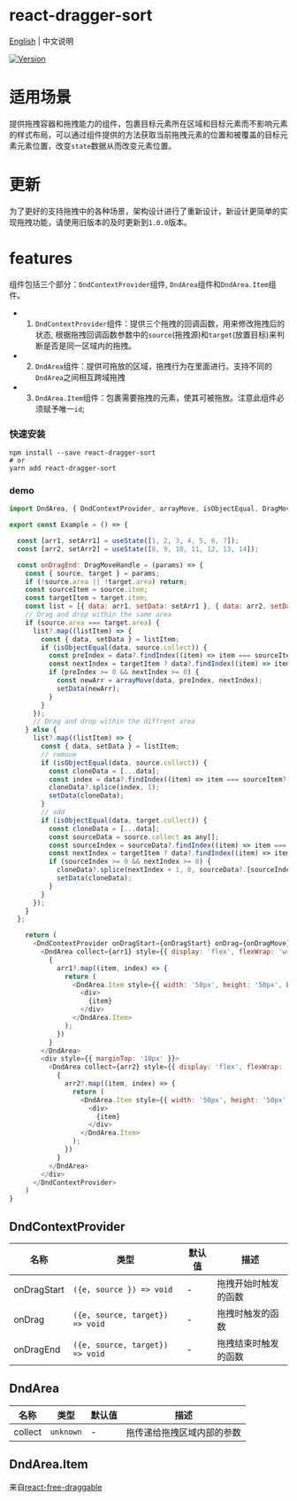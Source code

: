 # react-dragger-sort

[English](./README.md) | 中文说明

[![Version](https://img.shields.io/badge/version-1.0.0-green)](https://www.npmjs.com/package/react-dragger-sort)

# 适用场景

提供拖拽容器和拖拽能力的组件，包裹目标元素所在区域和目标元素而不影响元素的样式布局，可以通过组件提供的方法获取当前拖拽元素的位置和被覆盖的目标元素元素位置，改变`state`数据从而改变元素位置。

# 更新

为了更好的支持拖拽中的各种场景，架构设计进行了重新设计，新设计更简单的实现拖拽功能，请使用旧版本的及时更新到`1.0.0`版本。

# features
组件包括三个部分：`DndContextProvider`组件, `DndArea`组件和`DndArea.Item`组件。
- 1. `DndContextProvider`组件：提供三个拖拽的回调函数，用来修改拖拽后的状态, 根据拖拽回调函数参数中的`source`(拖拽源)和`target`(放置目标)来判断是否是同一区域内的拖拽。
- 2. `DndArea`组件：提供可拖放的区域，拖拽行为在里面进行。支持不同的`DndArea`之间相互跨域拖拽
- 3. `DndArea.Item`组件：包裹需要拖拽的元素，使其可被拖放。注意此组件必须赋予唯一`id`;

### 快速安装
```
npm install --save react-dragger-sort
# or
yarn add react-dragger-sort
```

### demo
```javascript
import DndArea, { DndContextProvider, arrayMove, isObjectEqual, DragMoveHandle } from "react-dragger-sort";

export const Example = () => {

  const [arr1, setArr1] = useState([1, 2, 3, 4, 5, 6, 7]);
  const [arr2, setArr2] = useState([8, 9, 10, 11, 12, 13, 14]);

  const onDragEnd: DragMoveHandle = (params) => {
    const { source, target } = params;
    if (!source.area || !target.area) return;
    const sourceItem = source.item;
    const targetItem = target.item;
    const list = [{ data: arr1, setData: setArr1 }, { data: arr2, setData: setArr2 }];
    // Drag and drop within the same area
    if (source.area === target.area) {
      list?.map((listItem) => {
        const { data, setData } = listItem;
        if (isObjectEqual(data, source.collect)) {
          const preIndex = data?.findIndex((item) => item === sourceItem.id);
          const nextIndex = targetItem ? data?.findIndex((item) => item === targetItem?.id) : data.length;
          if (preIndex >= 0 && nextIndex >= 0) {
            const newArr = arrayMove(data, preIndex, nextIndex);
            setData(newArr);
          }
        }
      });
      // Drag and drop within the diffrent area
    } else {
      list?.map((listItem) => {
        const { data, setData } = listItem;
        // remove
        if (isObjectEqual(data, source.collect)) {
          const cloneData = [...data];
          const index = data?.findIndex((item) => item === sourceItem?.id);
          cloneData?.splice(index, 1);
          setData(cloneData);
        }
        // add
        if (isObjectEqual(data, target.collect)) {
          const cloneData = [...data];
          const sourceData = source.collect as any[];
          const sourceIndex = sourceData?.findIndex((item) => item === sourceItem?.id);
          const nextIndex = targetItem ? data?.findIndex((item) => item === targetItem?.id) : data?.length;
          if (sourceIndex >= 0 && nextIndex >= 0) {
            cloneData?.splice(nextIndex + 1, 0, sourceData?.[sourceIndex]);
            setData(cloneData);
          }
        }
      });
    }
  };

    return (
      <DndContextProvider onDragStart={onDragStart} onDrag={onDragMove} onDragEnd={onDragEnd}>
        <DndArea collect={arr1} style={{ display: 'flex', flexWrap: 'wrap', background: 'blue', width: '200px' }}>
          {
            arr1?.map((item, index) => {
              return (
                <DndArea.Item style={{ width: '50px', height: '50px', backgroundColor: 'red', border: '1px solid green' }} key={item} id={item}>
                  <div>
                    {item}
                  </div>
                </DndArea.Item>
              );
            })
          }
        </DndArea>
        <div style={{ marginTop: '10px' }}>
          <DndArea collect={arr2} style={{ display: 'flex', flexWrap: 'wrap', background: 'green', width: '200px' }}>
            {
              arr2?.map((item, index) => {
                return (
                  <DndArea.Item style={{ width: '50px', height: '50px', backgroundColor: 'red', border: '1px solid green' }} key={item} id={item}>
                    <div>
                      {item}
                    </div>
                  </DndArea.Item>
                );
              })
            }
          </DndArea>
        </div>
      </DndContextProvider>
    )
}
```

## DndContextProvider

| 名称                          | 类型                  | 默认值                                                         | 描述                                                                                                      |
| ----------------------------- | --------------------- | -------------------------------------------------------------- | --------------------------------------------------------------------------------------------------------- |
| onDragStart                      | `({e, source }) => void`            | -                                                  | 拖拽开始时触发的函数                                                                                  |
| onDrag                      | `({e, source, target}) => void`            | -                                                  | 拖拽时触发的函数                                                                                  |
| onDragEnd                      | `({e, source, target}) => void`            | -                                                  | 拖拽结束时触发的函数                                                                                  |

## DndArea

| 名称                          | 类型                  | 默认值                                                         | 描述                                                                                                      |
| ----------------------------- | --------------------- | -------------------------------------------------------------- | --------------------------------------------------------------------------------------------------------- |
| collect                      | `unknown`            | -                                                  | 拖传递给拖拽区域内部的参数                                                                                  |

## DndArea.Item

来自[react-free-draggable](https://github.com/mezhanglei/react-free-draggable)
